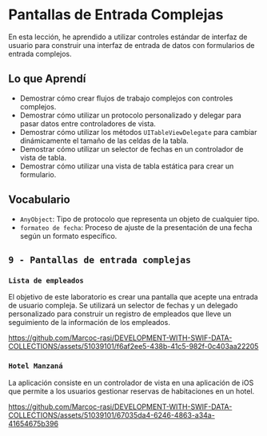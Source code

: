 # Pantallas de Entrada Complejas

En esta lección, he aprendido a utilizar controles estándar de interfaz de usuario para construir una interfaz de entrada de datos con formularios de entrada complejos.

## Lo que Aprendí

- Demostrar cómo crear flujos de trabajo complejos con controles complejos.
- Demostrar cómo utilizar un protocolo personalizado y delegar para pasar datos entre controladores de vista.
- Demostrar cómo utilizar los métodos `UITableViewDelegate` para cambiar dinámicamente el tamaño de las celdas de la tabla.
- Demostrar cómo utilizar un selector de fechas en un controlador de vista de tabla.
- Demostrar cómo utilizar una vista de tabla estática para crear un formulario.

## Vocabulario
- `AnyObject`: Tipo de protocolo que representa un objeto de cualquier tipo.
- `formateo de fecha`: Proceso de ajuste de la presentación de una fecha según un formato específico.

## `9 - Pantallas de entrada complejas`

### `Lista de empleados`

El objetivo de este laboratorio es crear una pantalla que acepte una entrada de usuario compleja. Se utilizará un selector de fechas y un delegado personalizado para construir un registro de empleados que lleve un seguimiento de la información de los empleados.

https://github.com/Marcoc-rasi/DEVELOPMENT-WITH-SWIF-DATA-COLLECTIONS/assets/51039101/f6af2ee5-438b-41c5-982f-0c403aa22205


### `Hotel Manzaná`

La aplicación consiste en un controlador de vista en una aplicación de iOS que permite a los usuarios gestionar reservas de habitaciones en un hotel.

https://github.com/Marcoc-rasi/DEVELOPMENT-WITH-SWIF-DATA-COLLECTIONS/assets/51039101/67035da4-6246-4863-a34a-41654675b396


